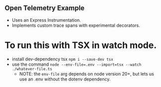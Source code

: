 ## Open Telemetry Example

-   Uses an Express Instrumentation.
-   Implements custom trace spans with experimental decorators.

# To run this with TSX in watch mode.

-   install dev-dependency tsx `npm i --save-dev tsx`
-   use the command `node --env-file=.env --import=tsx --watch ./whatever-file.ts`
    -   NOTE: the `env-file` arg depends on node version 20+, but lets us use an .env without the dotenv dependency.
